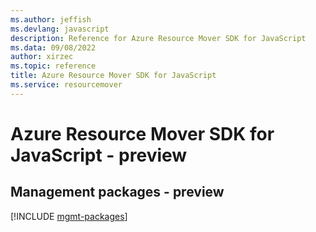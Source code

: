 ```yaml
---
ms.author: jeffish
ms.devlang: javascript
description: Reference for Azure Resource Mover SDK for JavaScript
ms.data: 09/08/2022
author: xirzec
ms.topic: reference
title: Azure Resource Mover SDK for JavaScript
ms.service: resourcemover
---
```

# Azure Resource Mover SDK for JavaScript - preview

## Management packages - preview
[!INCLUDE [mgmt-packages](resource-mover-mgmt-index.md)]
